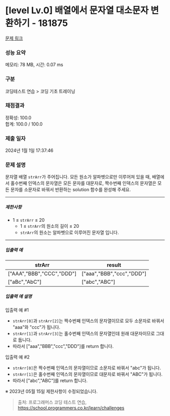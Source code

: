 # [level Lv.0] 배열에서 문자열 대소문자 변환하기 - 181875 

[문제 링크](https://school.programmers.co.kr/learn/courses/30/lessons/181875) 

### 성능 요약

메모리: 78 MB, 시간: 0.07 ms

### 구분

코딩테스트 연습 > 코딩 기초 트레이닝

### 채점결과

정확성: 100.0<br/>합계: 100.0 / 100.0

### 제출 일자

2024년 1월 1일 17:37:46

### 문제 설명

<p>문자열 배열 <code>strArr</code>가 주어집니다. 모든 원소가 알파벳으로만 이루어져 있을 때, 배열에서 홀수번째 인덱스의 문자열은 모든 문자를 대문자로, 짝수번째 인덱스의 문자열은 모든 문자를 소문자로 바꿔서 반환하는 solution 함수를 완성해 주세요.</p>

<hr>

<h5>제한사항</h5>

<ul>
<li>1 ≤ <code>strArr</code> ≤ 20

<ul>
<li>1 ≤ <code>strArr</code>의 원소의 길이 ≤ 20</li>
<li><code>strArr</code>의 원소는 알파벳으로 이루어진 문자열 입니다.</li>
</ul></li>
</ul>

<hr>

<h5>입출력 예</h5>
<table class="table">
        <thead><tr>
<th>strArr</th>
<th>result</th>
</tr>
</thead>
        <tbody><tr>
<td>["AAA","BBB","CCC","DDD"]</td>
<td>["aaa","BBB","ccc","DDD"]</td>
</tr>
<tr>
<td>["aBc","AbC"]</td>
<td>["abc","ABC"]</td>
</tr>
</tbody>
      </table>
<h5>입출력 예 설명</h5>

<p>입출력 예 #1</p>

<ul>
<li><code>strArr[0]</code>과 <code>strArr[2]</code>는 짝수번째 인덱스의 문자열이므로 모두 소문자로 바꿔서 "aaa"와 "ccc"가 됩니다.</li>
<li><code>strArr[1]</code>과 <code>strArr[3]</code>는 홀수번째 인덱스의 문자열인데 원래 대문자이므로 그대로 둡니다.</li>
<li>따라서 ["aaa","BBB","ccc","DDD"]를 return 합니다.</li>
</ul>

<p>입출력 예 #2</p>

<ul>
<li><code>strArr[0]</code>은 짝수번째 인덱스의 문자열이므로 소문자로 바꿔서 "abc"가 됩니다.</li>
<li><code>strArr[1]</code>은 홀수번째 인덱스의 문자열이므로 대문자로 바꿔서 "ABC"가 됩니다.</li>
<li>따라서 ["abc","ABC"]를 return 합니다.</li>
</ul>

<p>※ 2023년 05월 15일 제한사항이 수정되었습니다.</p>


> 출처: 프로그래머스 코딩 테스트 연습, https://school.programmers.co.kr/learn/challenges

